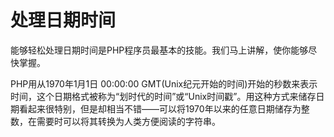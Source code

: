 # 处理日期时间

能够轻松处理日期时间是PHP程序员最基本的技能。我们马上讲解，使你能够尽快掌握。

PHP用从1970年1月1日 00:00:00 GMT(Unix纪元开始的时间)开始的秒数来表示时间，这个日期格式被称为“划时代的时间”或“Unix时间戳”。用这种方式来储存日期看起来很特别，但是却相当不错——可以将1970年以来的任意日期储存为整数，在需要时可以将其转换为人类方便阅读的字符串。
